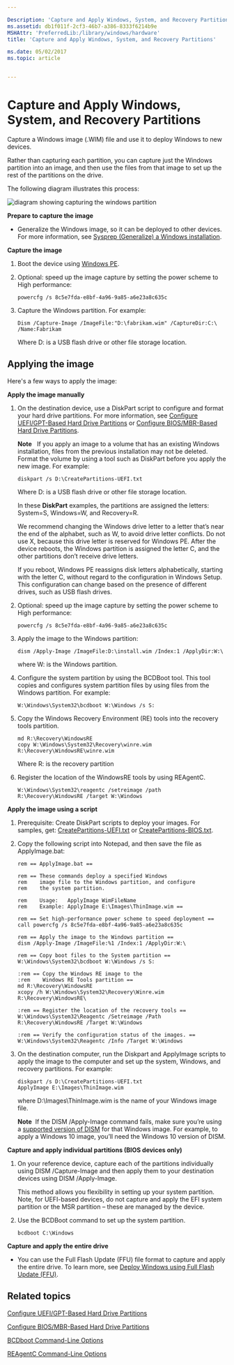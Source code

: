 ```yaml
---

Description: 'Capture and Apply Windows, System, and Recovery Partitions'
ms.assetid: db1f011f-2cf3-46b7-a386-8333f6214b9e
MSHAttr: 'PreferredLib:/library/windows/hardware'
title: 'Capture and Apply Windows, System, and Recovery Partitions'

ms.date: 05/02/2017
ms.topic: article


---
```


# Capture and Apply Windows, System, and Recovery Partitions


Capture a Windows image (.WIM) file and use it to deploy Windows to new devices.

Rather than capturing each partition, you can capture just the Windows partition into an image, and then use the files from that image to set up the rest of the partitions on the drive.

The following diagram illustrates this process:

![diagram showing capturing the windows partition](images/dep-adk-partitions-uefi-overview-capture-windows.jpg)

**Prepare to capture the image**

-   Generalize the Windows image, so it can be deployed to other devices. For more information, see [Sysprep (Generalize) a Windows installation](sysprep--generalize--a-windows-installation.md).

**Capture the image**

1.  Boot the device using [Windows PE](winpe-intro.md).

2.  Optional: speed up the image capture by setting the power scheme to High performance:

    ```
    powercfg /s 8c5e7fda-e8bf-4a96-9a85-a6e23a8c635c
    ```

3.  Capture the Windows partition. For example:

    ```
    Dism /Capture-Image /ImageFile:"D:\fabrikam.wim" /CaptureDir:C:\ /Name:Fabrikam
    ```

    Where D: is a USB flash drive or other file storage location.

## <span id="Applying_the_image"></span><span id="applying_the_image"></span><span id="APPLYING_THE_IMAGE"></span>Applying the image


Here's a few ways to apply the image:

**Apply the image manually**

1.  On the destination device, use a DiskPart script to configure and format your hard drive partitions. For more information, see [Configure UEFI/GPT-Based Hard Drive Partitions](configure-uefigpt-based-hard-drive-partitions.md) or [Configure BIOS/MBR-Based Hard Drive Partitions](configure-biosmbr-based-hard-drive-partitions.md).

    **Note**  
    If you apply an image to a volume that has an existing Windows installation, files from the previous installation may not be deleted. Format the volume by using a tool such as DiskPart before you apply the new image. For example:

    ``` 
    diskpart /s D:\CreatePartitions-UEFI.txt
    ```
    Where D: is a USB flash drive or other file storage location.

    In these **DiskPart** examples, the partitions are assigned the letters: System=S, Windows=W, and Recovery=R.

    We recommend changing the Windows drive letter to a letter that’s near the end of the alphabet, such as W, to avoid drive letter conflicts. Do not use X, because this drive letter is reserved for Windows PE. After the device reboots, the Windows partition is assigned the letter C, and the other partitions don’t receive drive letters.

    If you reboot, Windows PE reassigns disk letters alphabetically, starting with the letter C, without regard to the configuration in Windows Setup. This configuration can change based on the presence of different drives, such as USB flash drives.

2.  Optional: speed up the image capture by setting the power scheme to High performance:

    ```
    powercfg /s 8c5e7fda-e8bf-4a96-9a85-a6e23a8c635c
    ```

3.  Apply the image to the Windows partition:

    ```
    dism /Apply-Image /ImageFile:D:\install.wim /Index:1 /ApplyDir:W:\
    ```

    where W: is the Windows partition.

4.  Configure the system partition by using the BCDBoot tool. This tool copies and configures system partition files by using files from the Windows partition. For example:

    ```
    W:\Windows\System32\bcdboot W:\Windows /s S:
    ```

5.  Copy the Windows Recovery Environment (RE) tools into the recovery tools partition.

    ```
    md R:\Recovery\WindowsRE
    copy W:\Windows\System32\Recovery\winre.wim R:\Recovery\WindowsRE\winre.wim
    ```

    Where R: is the recovery partition

6.  Register the location of the WindowsRE tools by using REAgentC.

    ```
    W:\Windows\System32\reagentc /setreimage /path R:\Recovery\WindowsRE /target W:\Windows
    ```

**Apply the image using a script**

1.  Prerequisite: Create DiskPart scripts to deploy your images. For samples, get: [CreatePartitions-UEFI.txt](configure-uefigpt-based-hard-drive-partitions.md) or [CreatePartitions-BIOS.txt](configure-biosmbr-based-hard-drive-partitions.md).

2.  Copy the following script into Notepad, and then save the file as ApplyImage.bat:

    ```batch
    rem == ApplyImage.bat ==

    rem == These commands deploy a specified Windows
    rem    image file to the Windows partition, and configure
    rem    the system partition.

    rem    Usage:   ApplyImage WimFileName 
    rem    Example: ApplyImage E:\Images\ThinImage.wim ==

    rem == Set high-performance power scheme to speed deployment ==
    call powercfg /s 8c5e7fda-e8bf-4a96-9a85-a6e23a8c635c

    rem == Apply the image to the Windows partition ==
    dism /Apply-Image /ImageFile:%1 /Index:1 /ApplyDir:W:\

    rem == Copy boot files to the System partition ==
    W:\Windows\System32\bcdboot W:\Windows /s S:

    :rem == Copy the Windows RE image to the
    :rem    Windows RE Tools partition ==
    md R:\Recovery\WindowsRE
    xcopy /h W:\Windows\System32\Recovery\Winre.wim R:\Recovery\WindowsRE\

    :rem == Register the location of the recovery tools ==
    W:\Windows\System32\Reagentc /Setreimage /Path R:\Recovery\WindowsRE /Target W:\Windows

    :rem == Verify the configuration status of the images. ==
    W:\Windows\System32\Reagentc /Info /Target W:\Windows
    ```

3.  On the destination computer, run the Diskpart and ApplyImage scripts to apply the image to the computer and set up the system, Windows, and recovery partitions. For example:

    ```
    diskpart /s D:\CreatePartitions-UEFI.txt
    ApplyImage E:\Images\ThinImage.wim
    ```

    where D:\\Images\\ThinImage.wim is the name of your Windows image file.

    **Note**  If the DISM /Apply-Image command fails, make sure you’re using a [supported version of DISM](dism-supported-platforms.md) for that Windows image. For example, to apply a Windows 10 image, you’ll need the Windows 10 version of DISM.

     

**Capture and apply individual partitions (BIOS devices only)**

1.  On your reference device, capture each of the partitions individually using DISM /Capture-Image and then apply them to your destination devices using DISM /Apply-Image.

    This method allows you flexibility in setting up your system partition. Note, for UEFI-based devices, do not capture and apply the EFI system partition or the MSR partition – these are managed by the device.

2.  Use the BCDBoot command to set up the system partition.

    ```
    bcdboot C:\Windows
    ```

**Capture and apply the entire drive**

-   You can use the Full Flash Update (FFU) file format to capture and apply the entire drive. To learn more, see [Deploy Windows using Full Flash Update (FFU)](deploy-windows-using-full-flash-update--ffu.md).

## <span id="related_topics"></span>Related topics


[Configure UEFI/GPT-Based Hard Drive Partitions](configure-uefigpt-based-hard-drive-partitions.md)

[Configure BIOS/MBR-Based Hard Drive Partitions](configure-biosmbr-based-hard-drive-partitions.md)

[BCDboot Command-Line Options](bcdboot-command-line-options-techref-di.md)

[REAgentC Command-Line Options](reagentc-command-line-options.md)

 

 






